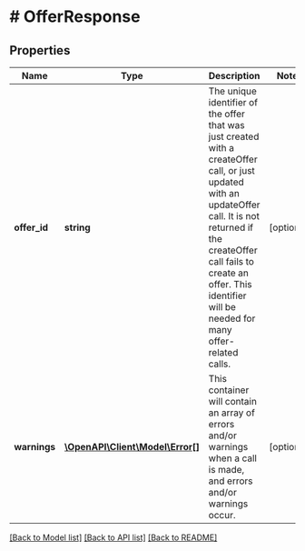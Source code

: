 # # OfferResponse

## Properties

Name | Type | Description | Notes
------------ | ------------- | ------------- | -------------
**offer_id** | **string** | The unique identifier of the offer that was just created with a createOffer call, or just updated with an updateOffer call. It is not returned if the createOffer call fails to create an offer. This identifier will be needed for many offer-related calls. | [optional] 
**warnings** | [**\OpenAPI\Client\Model\Error[]**](Error.md) | This container will contain an array of errors and/or warnings when a call is made, and errors and/or warnings occur. | [optional] 

[[Back to Model list]](../../README.md#documentation-for-models) [[Back to API list]](../../README.md#documentation-for-api-endpoints) [[Back to README]](../../README.md)


